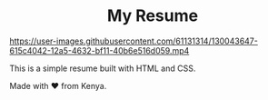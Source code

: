 <h1 align="center">My Resume</h1>



https://user-images.githubusercontent.com/61131314/130043647-615c4042-12a5-4632-bf11-40b6e516d059.mp4



This is a simple resume built with HTML and CSS.


Made with :heart: from Kenya.


